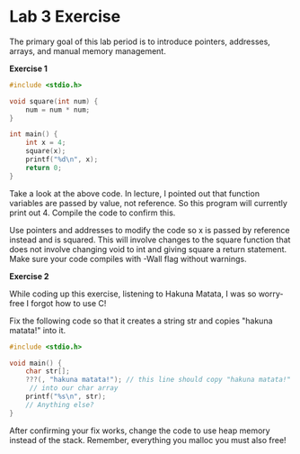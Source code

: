 Lab 3 Exercise
==========================

The primary goal of this lab period is to introduce pointers, addresses, arrays, and manual memory management.

**Exercise 1**
```c++
#include <stdio.h>

void square(int num) {
	num = num * num;
}

int main() {
	int x = 4;
	square(x);
	printf("%d\n", x);
	return 0;
}
```
Take a look at the above code. In lecture, I pointed out that function variables are passed by value, not reference. So this program will currently print out 4. Compile the code to confirm this.

Use pointers and addresses to modify the code so x is passed by reference instead and is squared. This will involve changes to the square function that does not involve changing void to int and giving square a return statement. Make sure your code compiles with -Wall flag without warnings.

**Exercise 2**

While coding up this exercise, listening to Hakuna Matata, I was so worry-free I forgot how to use C!

Fix the following code so that it creates a string str and copies "hakuna matata!" into it.
```c++
#include <stdio.h>

void main() {
	char str[];
	???(, "hakuna matata!"); // this line should copy "hakuna matata!"
	 // into our char array
	printf("%s\n", str);
	// Anything else?
}
```
After confirming your fix works, change the code to use heap memory instead of the stack. Remember, everything you malloc you must also free!
